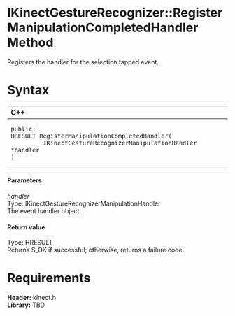 IKinectGestureRecognizer::RegisterManipulationCompletedHandler Method  
=====================================================================  

Registers the handler for the selection tapped event. <span id="syntaxSection"></span>

Syntax  
======  

<table>
<colgroup>
<col width="100%" />
</colgroup>
<thead>
<tr class="header">
<th align="left">C++</th>
</tr>
</thead>
<tbody>
<tr class="odd">
<td align="left"><pre><code>public:  
HRESULT RegisterManipulationCompletedHandler(  
         IKinectGestureRecognizerManipulationHandler *handler  
)</code></pre></td>
</tr>
</tbody>
</table>

<span id="ID4EG"></span>
#### Parameters  

*handler*    
Type: IKinectGestureRecognizerManipulationHandler  
The event handler object.  

<span id="ID4EP"></span>
#### Return value  

Type: HRESULT  
Returns S\_OK if successful; otherwise, returns a failure code.  

<span id="requirements"></span>

Requirements  
============  

**Header:** kinect.h  
**Library:** TBD  



<!--Please do not edit the data in the comment block below.-->
<!--
TOCTitle : RegisterManipulationCompletedHandler Method
RLTitle : IKinectGestureRecognizer::RegisterManipulationCompletedHandler Method
KeywordK : RegisterManipulationCompletedHandler method
KeywordK : IKinectGestureRecognizer::RegisterManipulationCompletedHandler method
KeywordF : IKinectGestureRecognizer::RegisterManipulationCompletedHandler
KeywordF : RegisterManipulationCompletedHandler
KeywordF : Microsoft.Kinect.kinect.IKinectGestureRecognizer.RegisterManipulationCompletedHandler(IKinectGestureRecognizerManipulationHandler)
KeywordA : M:Microsoft.Kinect.kinect.IKinectGestureRecognizer.RegisterManipulationCompletedHandler(IKinectGestureRecognizerManipulationHandler)
AssetID : M:Microsoft.Kinect.kinect.IKinectGestureRecognizer.RegisterManipulationCompletedHandler(IKinectGestureRecognizerManipulationHandler)
Locale : en-us
CommunityContent : 1
APIType : Managed
APILocation : 
APIName : Microsoft.Kinect.kinect.IKinectGestureRecognizer::RegisterManipulationCompletedHandler
TargetOS : Windows
TopicType : kbSyntax
DevLang : C++
DocSet : K4Wv2
ProjType : K4Wv2Proj
Technology : Kinect for Windows
Product : Kinect for Windows SDK v2
productversion : 20
-->

